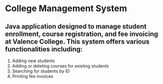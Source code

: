 # College Management System

## Java application designed to manage student enrollment, course registration, and fee invoicing at Valence College. This system offers various functionalities including:
1. Adding new students
2. Adding or deleting courses for existing students
3. Searching for students by ID
4. Printing fee invoices
